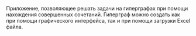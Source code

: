 Приложение, позволяющее решать задачи на гиперграфах при помощи нахождения совершенных сочетаний.
Гиперграф можно создать как при помощи графического интерфейса, так и при помощи загрузки Excel файла.

